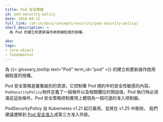 ```yaml
---
title: Pod 安全策略
id: pod-security-policy
date: 2018-04-12
full_link: /zh-cn/docs/concepts/security/pod-security-policy/
short_description: >
  為 Pod 的建立和更新操作啟用細粒度的授權。

aka: 
tags:
- core-object
- fundamental
---
```


<!--
---
title: Pod Security Policy
id: pod-security-policy
date: 2018-04-12
full_link: /docs/concepts/security/pod-security-policy/
short_description: >
  Enables fine-grained authorization of pod creation and updates.

aka: 
tags:
- core-object
- fundamental
---
-->

<!--
 Enables fine-grained authorization of {{< glossary_tooltip term_id="pod" >}} creation and updates.
-->

為 {{< glossary_tooltip text="Pod" term_id="pod" >}} 的建立和更新操作啟用細粒度的授權。

<!--more--> 

<!--
A cluster-level resource that controls security sensitive aspects of the Pod specification. The `PodSecurityPolicy` objects define a set of conditions that a Pod must run with in order to be accepted into the system, as well as defaults for the related fields. Pod Security Policy control is implemented as an optional admission controller.
-->

Pod 安全策略是叢集級別的資源，它控制著 Pod 規約中的安全性敏感的內容。
`PodSecurityPolicy`物件定義了一組條件以及相關欄位的預設值，Pod 執行時必須滿足這些條件。Pod 安全策略控制實現上體現為一個可選的准入控制器。

<!--
PodSecurityPolicy is deprecated as of Kubernetes v1.21, and will be removed in v1.25. We recommend migrating to [Pod Security Admission](/docs/concepts/security/pod-security-admission/), or a 3rd party admission plugin.
-->
PodSecurityPolicy 自 Kubernetes v1.21 起已棄用，並將在 v1.25 中刪除。 
我們建議遷移到 [Pod 安全准入](/zh-cn/docs/concepts/security/pod-security-admission/)或第三方准入外掛。

